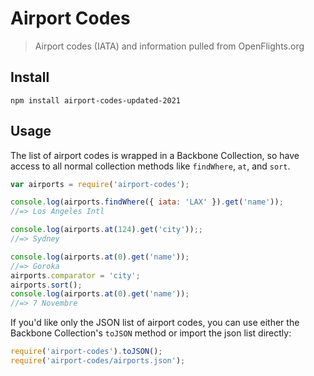 # Airport Codes
> Airport codes (IATA) and information pulled from OpenFlights.org

## Install

```
npm install airport-codes-updated-2021
```

## Usage

The list of airport codes is wrapped in a Backbone Collection, so have access to all normal collection methods like `findWhere`, `at`, and `sort`.

```javascript
var airports = require('airport-codes');

console.log(airports.findWhere({ iata: 'LAX' }).get('name'));
//=> Los Angeles Intl

console.log(airports.at(124).get('city'));;
//=> Sydney

console.log(airports.at(0).get('name'));
//=> Goroka
airports.comparator = 'city';
airports.sort();
console.log(airports.at(0).get('name'));
//=> 7 Novembre
```

If you'd like only the JSON list of airport codes, you can use either the Backbone Collection's `toJSON` method or import the json list directly:

```javascript
require('airport-codes').toJSON();
require('airport-codes/airports.json');
```
